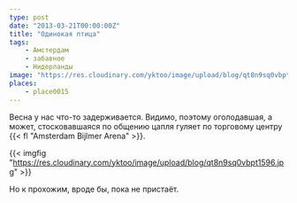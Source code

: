 ```yaml
---
type: post
date: "2013-03-21T00:00:00Z"
title: "Одинокая птица"
tags:
    - Амстердам
    - забавное
    - Нидерланды
image: "https://res.cloudinary.com/yktoo/image/upload/blog/qt8n9sq0vbpt1596.jpg"
places:
    - place0015
---
```


Весна у нас что-то задерживается. Видимо, поэтому оголодавшая, а может, стосковавшаяся по общению цапля гуляет по торговому центру {{< fl "Amsterdam Bijlmer Arena" >}}.

{{< imgfig "https://res.cloudinary.com/yktoo/image/upload/blog/qt8n9sq0vbpt1596.jpg" >}}

Но к прохожим, вроде бы, пока не пристаёт.
